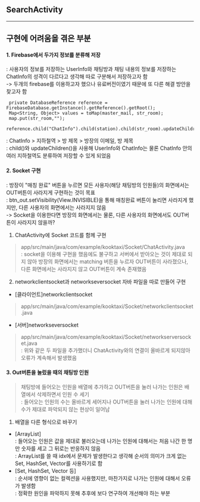 ## SearchActivity

---
## 구현에 어려움을 겪은 부분
#### 1. Firebase에서 두가지 정보를 분류해 저장
: 사용자의 정보를 저장하는 UserInfo와 채팅방과 채팅 내용의 정보를 저장하는 ChatInfo의 성격이 다르다고 생각해 따로 구분해서 저장하고자 함   
 -> 두개의 firebase를 이용하고자 했으나 유료버전이였기 때문에 또 다른 해결 방안을 찾고자 함
``` 
 private DatabaseReference reference = FirebaseDatabase.getInstance().getReference().getRoot();
 Map<String, Object> values = toMap(master_mail, str_room);
 map.put(str_room,"");
 reference.child("ChatInfo").child(station).child(str_room).updateChildren(values);
```
: ChatInfo > 지하철역 > 방 제목 > 방장의 이메일, 방 제목   
: child()와 updateChildren()을 사용해 UserInfo와 ChatInfo는 물론 ChatInfo 안의 여러 지하철역도 분류하여 저장할 수 있게 되었음   
   
#### 2. Socket 구현   
: 방장이 "매칭 완료" 버튼을 누르면 모든 사용자(해당 채팅방의 인원들)의 화면에서는 OUT버튼이 사라지게 구현하는 것이 목표   
: btn_out.setVisibility(View.INVISIBLE)을 통해 매칭완료 버튼이 눌리면 사라지게 했지만, 다른 사용자의 화면에서는 사라지지 않음   
-> Socket을 이용한다면 방장의 화면에서는 물론, 다른 사용자의 화면에서도 OUT버튼이 사라지지 않을까?   
1) ChatActivity에 Socket 코드를 함께 구현   
 > app/src/main/java/com/example/kooktaxi/Socket/ChatActivity.java   
 : socket을 이용해 구현을 했음에도 불구하고 서버에서 받아오는 것이 제대로 되지 않아 방장의 화면에서는 matching 버튼을 누르자 OUT버튼이 사라졌으나, 다른 화면에서는 사라지지 않고 OUT버튼이 계속 존재했음   
   
2) networkclientsocket과 networkseversocket 자바 파일을 따로 만들어 구현   
- [클라이언트]networkclientsocket   
 > app/src/main/java/com/example/kooktaxi/Socket/networkclientsocket.java   
- [서버]networkseversocket   
 > app/src/main/java/com/example/kooktaxi/Socket/networkserversocket.java   
: 위와 같은 두 파일을 추가했더니 ChatActivity와의 연결이 올바르게 되지않아 오류가 계속해서 발생했음   
      
#### 3. Out버튼을 눌렀을 때의 채팅방 인원
> 채팅방에 들어오는 인원을 배열에 추가하고 OUT버튼을 눌러 나가는 인원은 배열에서 삭제하면서 인원 수 세기   
: 들어오는 인원의 수는 올바르게 세어지나 OUT버튼을 눌러 나가는 인원에 대해 수가 제대로 파악되지 않는 현상이 일어남   
1) 배열을 다른 형식으로 바꾸기    
 - [ArrayList]   
 : 들어오는 인원은 값을 제대로 불러오는데 나가는 인원에 대해서는 처음 나간 한 명만 숫자를 세고 그 뒤로는 반응하지 않음   
 : ArrayList를 쓸 때 idx에서 문제가 발생한다고 생각해 순서의 의미가 크게 없는 Set, HashSet, Vector를 사용하기로 함    
- [Set, HashSet, Vector 등]   
 : 순서에 영향이 없는 컬렉션을 사용했지만, 마찬가지로 나가는 인원에 대해서 오류가 발생함   
 : 정확한 원인을 파악하지 못해 추후에 보다 연구하여 개선해야 하는 부분   
